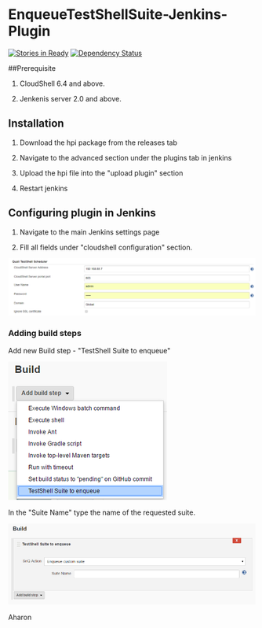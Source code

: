 # EnqueueTestShellSuite-Jenkins-Plugin

[![Stories in Ready](https://badge.waffle.io/QualiSystems/Sandbox-Jenkins-Plugin.svg?label=ready&title=Ready)](http://waffle.io/QualiSystems/Sandbox-Jenkins-Plugin)
[![Dependency Status](https://dependencyci.com/github/QualiSystems/Sandbox-Jenkins-Plugin/badge)](https://dependencyci.com/github/QualiSystems/Sandbox-Jenkins-Plugin)

##Prerequisite

1) CloudShell 6.4 and above.

2) Jenkenis server 2.0 and above.



## Installation
1) Download the hpi package from the releases tab

2) Navigate to the advanced section under the plugins tab in jenkins

3) Upload the hpi file into the "upload plugin" section

4) Restart jenkins

## Configuring plugin in Jenkins
1) Navigate to the main Jenkins settings page

2) Fill all fields under "cloudshell configuration" section.

![Alt text](Pics/mainsetting.png?raw=true)

### Adding build steps
Add new Build step - "TestShell Suite to enqueue"

![Alt text](Pics/stepselector.png?raw=true)

In the "Suite Name" type the name of the requested suite.

![Alt text](Pics/snqStep.png?raw=true)


Aharon
